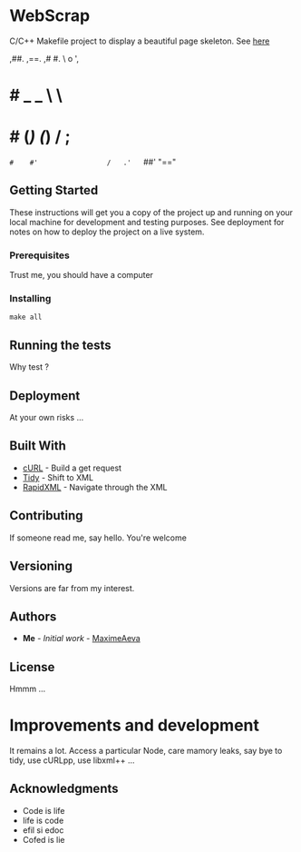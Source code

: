 # WebScrap

C/C++ Makefile project to display a beautiful page skeleton. See [here](https://github.com/MaximeAeva/WebScrap/blob/master/res/Result.png)

   ,##.                   ,==.
 ,#    #.                 \ o ',
#        #     _     _     \    \
#        #    (_)   (_)    /    ; 
 `#    #'                 /   .'  
   `##'                   "=="

## Getting Started

These instructions will get you a copy of the project up and running on your local machine for development and testing purposes. See deployment for notes on how to deploy the project on a live system.

### Prerequisites

Trust me, you should have a computer
 

### Installing

```console
make all
```

## Running the tests

Why test ?

## Deployment

At your own risks ... 

## Built With

* [cURL](https://curl.haxx.se/) - Build a get request
* [Tidy](http://www.html-tidy.org/) - Shift to XML
* [RapidXML](http://rapidxml.sourceforge.net/index.htm) - Navigate through the XML

## Contributing

If someone read me, say hello. You're welcome

## Versioning

Versions are far from my interest. 

## Authors

* **Me** - *Initial work* - [MaximeAeva](https://github.com/MaximeAeva)

## License

Hmmm ... 

# Improvements and development

It remains a lot. Access a particular Node, care mamory leaks, say bye to tidy, use cURLpp, use libxml++ ... 

## Acknowledgments

* Code is life
* life is code
* efil si edoc
* Cofed is lie 
